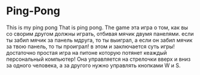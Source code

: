 # Ping-Pong
This is my ping pong
That is ping pong. The game
эта игра о том, как вы со сворим другом
должны играть, отбивая мячик двумя панелями.
если ты забил мячик за панель мдруга,
то ты выиграл, а если он забил мячик за твою
панель, то ты проиграл!
в этом и заключается суть игры!
достаточно простая игра на питоне
которую потянет кеаждый персональный
компьютер!
Она управляется на стрелочки вверх и вниз
за одного человека, а за другого нужно
управлять кнопками W и S.
